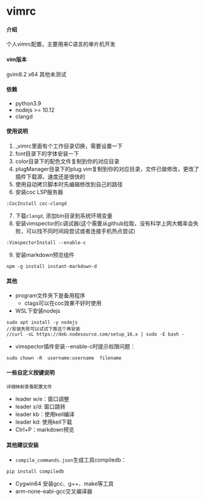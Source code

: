 # vimrc

#### 介绍
个人vimrc配置，主要用来C语言的单片机开发

#### vim版本
gvim8.2 x64
其他未测试

#### 依赖

- python3.9
- nodejs >= 10.12
- clangd

#### 使用说明
1.  _vimrc里面有个工作目录切换，需要设置一下
2.  font目录下的字体安装一下
3.  color目录下的配色文件复制到你的对应目录
4.  plugManager目录下的plug.vim复制到你的对应目录，文件已做修改，更改了插件下载源，速度还是很快的
5.  使用自动拷贝脚本时先编辑修改到自己的路径
6.  安装coc LSP服务器
```
:CocInstall coc-clangd
```
7.  下载`clangd`, 添加bin目录到系统环境变量
8.  安装vimspector的c调试器(这个需要从github拉取，没有科学上网大概率会失败，可以找不同时间段尝试或者连接手机热点尝试)
```
:VimspectorInstall --enable-c 
```
9. 安装markdown预览组件
```
npm -g install instant-markdown-d
```

#### 其他 
- program文件夹下是备用程序
	- ctags可以在coc效果不好时使用
- WSL下安装nodejs
```
sudo apt install -y nodejs
//安装失败可以试试下面这个再安装
//curl -sL https://deb.nodesource.com/setup_16.x | sudo -E bash -
```
- vimspector插件安装--enable-c时提示权限问题：
```
sudo chown -R  username:username  filename
```

#### 一些自定义按键说明
	详细映射查看配置文件
- leader w/e：窗口调整
- leader s/d: 窗口跳转
- leader kb：使用keil编译
- leader kd: 使用keil下载
- Ctrl+P：markdown预览
#### 其他建议安装
- `compile_commands.json`生成工具compiledb：
```
pip install compiledb 
```
- Cygwin64 安装gcc、g++、make等工具
- arm-none-eabi-gcc交叉编译器


